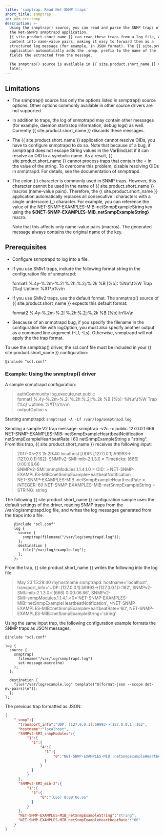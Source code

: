 ```yaml
---
title: 'snmptrap: Read Net-SNMP traps'
short_title: snmptrap
id: adm-src-snmp
description: >-
  Using the snmptrap() source, you can read and parse the SNMP traps of
  the Net-SNMPs snmptrapd application.
  {{ site.product.short_name }} can read these traps from a log file, and extract their
  content into name-value pairs, making it easy to forward them as a
  structured log message (for example, in JSON format). The {{ site.product.short_name }}
  application automatically adds the .snmp. prefix to the name of the
  fields the extracted from the message.

  The snmptrap() source is available in {{ site.product.short_name }} version 3.10 and
  later.
---
```


## Limitations

- The snmptrap() source has only the options listed in
    snmptrap() source options.
    Other options commonly available in other source drivers are not supported.

- In addition to traps, the log of snmptrapd may contain other
    messages (for example, daemon start/stop information, debug logs) as
    well. Currently {{ site.product.short_name }} discards these messages.

- The {{ site.product.short_name }} application cannot resolve OIDs, you have to
    configure snmptrapd to do so. Note that because of a bug, if
    snmptrapd does not escape String values in the VarBindList if it can
    resolve an OID to a symbolic name. As a result, {{ site.product.short_name }} cannot
    process traps that contain the = in the value of the string. To
    overcome this problem, disable resolving OIDs in snmptrapd. For
    details, see the documentation of snmptrapd.

- The colon (:) character is commonly used in SNMP traps. However,
    this character cannot be used in the name of {{ site.product.short_name }} macros
    (name-value pairs). Therefore, the {{ site.product.short_name }} application
    automatically replaces all consecutive : characters with a single
    underscore (_) character. For example, you can reference the value
    of the NET-SNMP-EXAMPLES-MIB::netSnmpExampleString key using the
    **${NET-SNMP-EXAMPLES-MIB\_netSnmpExampleString}** macro.

    Note that this affects only name-value pairs (macros). The generated
    message always contains the original name of the key.

## Prerequisites

- Configure snmptrapd to log into a file.

- If you use SMIv1 traps, include the following format string in the
    configuration file of snmptrapd:

    format1 %.4y-%.2m-%.2l %.2h:%.2j:%.2k %B [%b]: %N\n\t%W Trap (%q) Uptime: %#T\n%v\n

- If you use SMIv2 traps, use the default format. The snmptrap()
    source of {{ site.product.short_name }} expects this default format:

    format2 %.4y-%.2m-%.2l %.2h:%.2j:%.2k %B [%b]:\n%v\n

- Beacause of an snmptrapd bug, if you specify the filename in the
    configuration file with logOption, you must also specify another
    output as a command line argument (-Lf, -Ls). Otherwise, snmptrapd
    will not apply the the trap format.

To use the snmptrap() driver, the scl.conf file must be included in your
{{ site.product.short_name }} configuration:

```config
@include "scl.conf"
```

### Example: Using the snmptrap() driver

A sample snmptrapd configuration:

> authCommunity log,execute,net public  
> format1 %.4y-%.2m-%.2l %.2h:%.2j:%.2k %B [%b]: %N\n\t%W Trap (%q) Uptime: %#T\n%v\n  
> outputOption s

Starting snmptrapd: `snmptrapd -A -Lf /var/log/snmptrapd.log`

Sending a sample V2 trap message: snmptrap -v2c -c public 127.0.0.1 666
NET-SNMP-EXAMPLES-MIB::netSnmpExampleHeartbeatNotification
netSnmpExampleHeartbeatRate i 60 netSnmpExampleString s \"string\". From
this trap, {{ site.product.short_name }} receives the following input:

> 2017-05-23 15:29:40 localhost [UDP: [127.0.0.1]:59993->[127.0.0.1]:162]:
> SNMPv2-SMI::mib-2.1.3.0 = Timeticks: (666) 0:00:06.66  
> SNMPv2-SMI::snmpModules.1.1.4.1.0 = OID: > NET-SNMP-EXAMPLES-MIB::netSnmpExampleHeartbeatNotification  
> NET-SNMP-EXAMPLES-MIB::netSnmpExampleHeartbeatRate =  
> INTEGER: 60 NET-SNMP-EXAMPLES-MIB::netSnmpExampleString = STRING: string

The following {{ site.product.short_name }} configuration sample uses the default
settings of the driver, reading SNMP traps from the
/var/log/snmptrapd.log file, and writes the log messages generated from
the traps into a file.

```config
    @include "scl.conf"
    log {
      source {
        snmptrap(filename("/var/log/snmptrapd.log"));
      };
      destination {
        file("/var/log/example.log");
      };
    };
```

From the trap, {{ site.product.short_name }} writes the following into the log file:

>May 23 15:29:40 myhostname snmptrapd: hostname='localhost', transport_info='UDP: [127.0.0.1]:59993->[127.0.0.1]>:162', SNMPv2-SMI::mib-2.1.3.0='(666) 0:00:06.66', SNMPv2-SMI::snmpModules.1.1.4.1.>0='NET-SNMP-EXAMPLES-MIB::netSnmpExampleHeartbeatNotification', >NET-SNMP-EXAMPLES-MIB::netSnmpExampleHeartbeatRate='60', NET-SNMP-EXAMPLES-MIB::netSnmpExampleString='string'

Using the same input trap, the following configuration example formats
the SNMP traps as JSON messages.

```config
@include "scl.conf"

log {
  source {
    snmptrap(
      filename("/var/log/snmptrapd.log")
      set-message-macro(no)
    );
  };

  destination {
    file("/var/log/example.log" template("$(format-json --scope dot-nv-pairs)\n"));
  };
};
```

The previous trap formatted as JSON:

```json
{
    "_snmp":{
      "transport_info":"UDP: [127.0.0.1]:59993->[127.0.0.1]:162",
      "hostname":"localhost",
      "SNMPv2-SMI_snmpModules":{
          "1":{
            "1":{
                "4":{
                  "1":{
                      "0":"NET-SNMP-EXAMPLES-MIB::netSnmpExampleHeartbeatNotification"
                  }
                }
            }
          }
      },
      "SNMPv2-SMI_mib-2":{
          "1":{
            "3":{
                "0":"(666) 0:00:06.66"
            }
          }
      },
      "NET-SNMP-EXAMPLES-MIB_netSnmpExampleString":"string",
      "NET-SNMP-EXAMPLES-MIB_netSnmpExampleHeartbeatRate":"60"
    }
}
```
